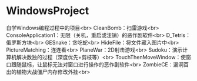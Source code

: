 # WindowsProject
自学Windows编程过程中的项目\<br> 
CleanBomb：扫雷游戏\<br> 
ConsoleApplication1：无限（关机，重启或注销）的恶作剧软件\<br> 
D_Tetris：俄罗斯方块\<br> 
GESnake：贪吃蛇\<br> 
HideFile：将文件藏入图片中\<br> 
PictureMatching：连连看\<br> 
PlaneWar：2D射击游戏\<br> 
Sudoku：演示计算机解决数独的过程（深度优先+剪枝等）\<br> 
TouchThenMoveWindow：使窗口跟随鼠标，让鼠标无法对窗口进行操作的恶作剧软件\<br> 
ZombieCE：漏洞百出的植物大战僵尸内存修改外挂\<br> 

